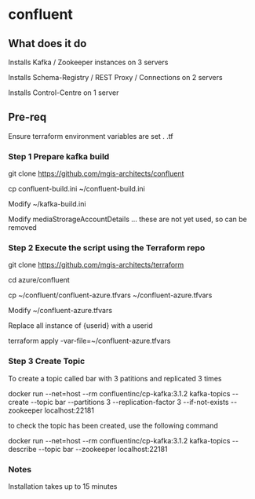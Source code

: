 # confluent

## What does it do
Installs Kafka / Zookeeper instances on 3 servers

Installs Schema-Registry / REST Proxy / Connections on 2 servers

Installs Control-Centre on 1 server 

## Pre-req
Ensure terraform environment variables are set . .tf

### Step 1 Prepare kafka build

git clone https://github.com/mgis-architects/confluent

cp confluent-build.ini ~/confluent-build.ini

Modify ~/kafka-build.ini

Modify mediaStrorageAccountDetails ... these are not yet used, so can be removed


### Step 2 Execute the script using the Terraform repo 

git clone https://github.com/mgis-architects/terraform

cd azure/confluent

cp ~/confluent/confluent-azure.tfvars ~/confluent-azure.tfvars

Modify ~/confluent-azure.tfvars

Replace all instance of {userid} with a userid 

terraform apply -var-file=~/confluent-azure.tfvars

### Step 3 Create Topic

To create a topic called bar with 3 patitions and replicated 3 times

docker run --net=host --rm confluentinc/cp-kafka:3.1.2 kafka-topics --create --topic bar --partitions 3 --replication-factor 3 --if-not-exists --zookeeper localhost:22181

to check the topic has been created, use the following command 

docker run --net=host --rm confluentinc/cp-kafka:3.1.2 kafka-topics --describe --topic bar --zookeeper localhost:22181

### Notes
Installation takes up to 15 minutes
